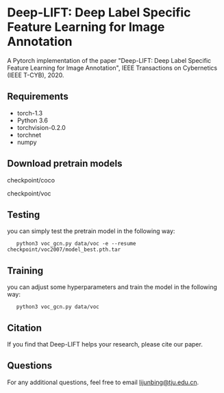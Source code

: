 # Deep-LIFT: Deep Label Specific Feature Learning for Image Annotation
A Pytorch implementation of the paper "Deep-LIFT: Deep Label Specific Feature Learning for Image Annotation", IEEE Transactions on Cybernetics (IEEE T-CYB), 2020.

## Requirements
- torch-1.3  
- Python 3.6  
- torchvision-0.2.0  
- torchnet  
- numpy

## Download pretrain models
checkpoint/coco

checkpoint/voc

## Testing
you can simply test the pretrain model in the following way:

       python3 voc_gcn.py data/voc -e --resume checkpoint/voc2007/model_best.pth.tar

## Training
you can adjust some hyperparameters and train the model in the following way:

       python3 voc_gcn.py data/voc

## Citation
If you find that Deep-LIFT helps your research, please cite our paper.

## Questions
For any additional questions, feel free to email lijunbing@tju.edu.cn.





